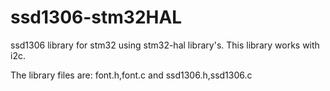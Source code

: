 # ssd1306-stm32HAL
ssd1306 library for stm32 using stm32-hal library's.
This library works with i2c.

The library files are: font.h,font.c and ssd1306.h,ssd1306.c